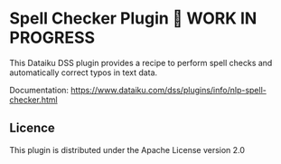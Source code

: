 # Spell Checker Plugin 🚧 WORK IN PROGRESS

This Dataiku DSS plugin provides a recipe to perform spell checks and automatically correct typos in text data.

Documentation: https://www.dataiku.com/dss/plugins/info/nlp-spell-checker.html

## Licence
This plugin is distributed under the Apache License version 2.0
